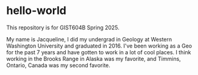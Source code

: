 # hello-world
This repository is for GIST604B Spring 2025. 

My name is Jacqueline, I did my undergrad in Geology at Western Washington University and graduated in 2016. 
I've been working as a Geo for the past 7 years and have gotten to work in a lot of cool places. I think working in the Brooks Range in Alaska was my favorite, 
and Timmins, Ontario, Canada was my second favorite. 
